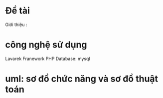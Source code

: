 # Đề tài

Giới thiệu :

# công nghệ sử dụng
Lavarek Franework
PHP
Database: mysql


# uml: sơ đồ chức năng và sơ đồ thuật toán
